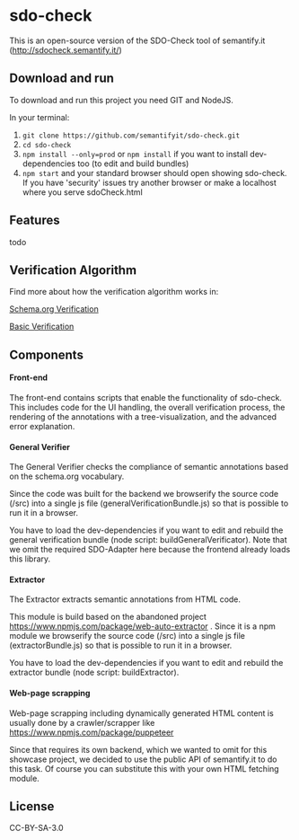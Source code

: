 # sdo-check

This is an open-source version of the SDO-Check tool of semantify.it (http://sdocheck.semantify.it/)

## Download and run

To download and run this project you need GIT and NodeJS.

In your terminal:

1. `git clone https://github.com/semantifyit/sdo-check.git`
2. `cd sdo-check`
3. `npm install --only=prod` or `npm install` if you want to install dev-dependencies too (to edit and build bundles)
4. `npm start` and your standard browser should open showing sdo-check. If you have 'security' issues try another browser or make a localhost where you serve sdoCheck.html

## Features 

todo

## Verification Algorithm

Find more about how the verification algorithm works in:

[Schema.org Verification](./docu/GeneralVerification.md)

[Basic Verification](./docu/BasicVerification.md)


## Components

#### Front-end

The front-end contains scripts that enable the functionality of sdo-check. This includes code for the UI handling, the overall verification process, the rendering of the annotations with a tree-visualization, and the advanced error explanation.

#### General Verifier

The General Verifier checks the compliance of semantic annotations based on the schema.org vocabulary.

Since the code was built for the backend we browserify the source code (/src) into a single js file (generalVerificationBundle.js) so that is possible to run it in a browser. 

You have to load the dev-dependencies if you want to edit and rebuild the general verification bundle (node script: buildGeneralVerificator). Note that we omit the required SDO-Adapter here because the frontend already loads this library.

#### Extractor

The Extractor extracts semantic annotations from HTML code.

This module is build based on the abandoned project https://www.npmjs.com/package/web-auto-extractor . Since it is a npm module we browserify the source code (/src) into a single js file (extractorBundle.js) so that is possible to run it in a browser. 

You have to load the dev-dependencies if you want to edit and rebuild the extractor bundle (node script: buildExtractor).

#### Web-page scrapping

Web-page scrapping including dynamically generated HTML content is usually done by a crawler/scrapper like https://www.npmjs.com/package/puppeteer

Since that requires its own backend, which we wanted to omit for this showcase project, we decided to use the public API of semantify.it to do this task. Of course you can substitute this with your own HTML fetching module.

## License 

CC-BY-SA-3.0